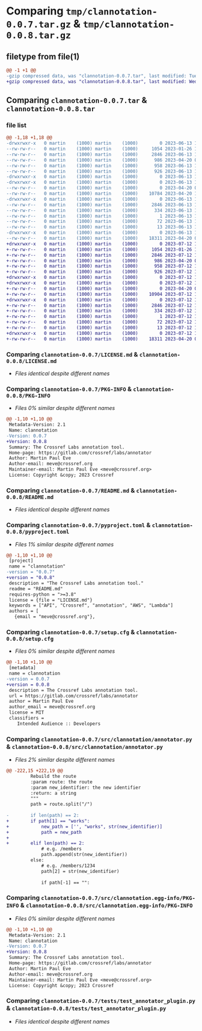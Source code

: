 # Comparing `tmp/clannotation-0.0.7.tar.gz` & `tmp/clannotation-0.0.8.tar.gz`

## filetype from file(1)

```diff
@@ -1 +1 @@
-gzip compressed data, was "clannotation-0.0.7.tar", last modified: Tue Jun 13 14:43:16 2023, max compression
+gzip compressed data, was "clannotation-0.0.8.tar", last modified: Wed Jul 12 11:15:06 2023, max compression
```

## Comparing `clannotation-0.0.7.tar` & `clannotation-0.0.8.tar`

### file list

```diff
@@ -1,18 +1,18 @@
-drwxrwxr-x   0 martin    (1000) martin    (1000)        0 2023-06-13 14:43:16.872540 clannotation-0.0.7/
--rw-rw-r--   0 martin    (1000) martin    (1000)     1054 2023-01-26 10:26:21.000000 clannotation-0.0.7/LICENSE.md
--rw-rw-r--   0 martin    (1000) martin    (1000)     2846 2023-06-13 14:43:16.872540 clannotation-0.0.7/PKG-INFO
--rw-rw-r--   0 martin    (1000) martin    (1000)      986 2023-04-20 09:30:48.000000 clannotation-0.0.7/README.md
--rw-rw-r--   0 martin    (1000) martin    (1000)      958 2023-06-13 14:42:26.000000 clannotation-0.0.7/pyproject.toml
--rw-rw-r--   0 martin    (1000) martin    (1000)      926 2023-06-13 14:43:16.872540 clannotation-0.0.7/setup.cfg
-drwxrwxr-x   0 martin    (1000) martin    (1000)        0 2023-06-13 14:43:16.872540 clannotation-0.0.7/src/
-drwxrwxr-x   0 martin    (1000) martin    (1000)        0 2023-06-13 14:43:16.872540 clannotation-0.0.7/src/clannotation/
--rw-rw-r--   0 martin    (1000) martin    (1000)        0 2023-04-20 07:44:29.000000 clannotation-0.0.7/src/clannotation/__init__.py
--rw-rw-r--   0 martin    (1000) martin    (1000)    10784 2023-04-20 11:37:28.000000 clannotation-0.0.7/src/clannotation/annotator.py
-drwxrwxr-x   0 martin    (1000) martin    (1000)        0 2023-06-13 14:43:16.872540 clannotation-0.0.7/src/clannotation.egg-info/
--rw-rw-r--   0 martin    (1000) martin    (1000)     2846 2023-06-13 14:43:16.000000 clannotation-0.0.7/src/clannotation.egg-info/PKG-INFO
--rw-rw-r--   0 martin    (1000) martin    (1000)      334 2023-06-13 14:43:16.000000 clannotation-0.0.7/src/clannotation.egg-info/SOURCES.txt
--rw-rw-r--   0 martin    (1000) martin    (1000)        1 2023-06-13 14:43:16.000000 clannotation-0.0.7/src/clannotation.egg-info/dependency_links.txt
--rw-rw-r--   0 martin    (1000) martin    (1000)       72 2023-06-13 14:43:16.000000 clannotation-0.0.7/src/clannotation.egg-info/requires.txt
--rw-rw-r--   0 martin    (1000) martin    (1000)       13 2023-06-13 14:43:16.000000 clannotation-0.0.7/src/clannotation.egg-info/top_level.txt
-drwxrwxr-x   0 martin    (1000) martin    (1000)        0 2023-06-13 14:43:16.872540 clannotation-0.0.7/tests/
--rw-rw-r--   0 martin    (1000) martin    (1000)    18311 2023-04-20 08:47:46.000000 clannotation-0.0.7/tests/test_annotator_plugin.py
+drwxrwxr-x   0 martin    (1000) martin    (1000)        0 2023-07-12 11:15:06.986919 clannotation-0.0.8/
+-rw-rw-r--   0 martin    (1000) martin    (1000)     1054 2023-01-26 10:26:21.000000 clannotation-0.0.8/LICENSE.md
+-rw-rw-r--   0 martin    (1000) martin    (1000)     2846 2023-07-12 11:15:06.986919 clannotation-0.0.8/PKG-INFO
+-rw-rw-r--   0 martin    (1000) martin    (1000)      986 2023-04-20 09:30:48.000000 clannotation-0.0.8/README.md
+-rw-rw-r--   0 martin    (1000) martin    (1000)      958 2023-07-12 11:13:05.000000 clannotation-0.0.8/pyproject.toml
+-rw-rw-r--   0 martin    (1000) martin    (1000)      926 2023-07-12 11:15:06.986919 clannotation-0.0.8/setup.cfg
+drwxrwxr-x   0 martin    (1000) martin    (1000)        0 2023-07-12 11:15:06.986919 clannotation-0.0.8/src/
+drwxrwxr-x   0 martin    (1000) martin    (1000)        0 2023-07-12 11:15:06.986919 clannotation-0.0.8/src/clannotation/
+-rw-rw-r--   0 martin    (1000) martin    (1000)        0 2023-04-20 07:44:29.000000 clannotation-0.0.8/src/clannotation/__init__.py
+-rw-rw-r--   0 martin    (1000) martin    (1000)    10904 2023-07-12 11:12:10.000000 clannotation-0.0.8/src/clannotation/annotator.py
+drwxrwxr-x   0 martin    (1000) martin    (1000)        0 2023-07-12 11:15:06.986919 clannotation-0.0.8/src/clannotation.egg-info/
+-rw-rw-r--   0 martin    (1000) martin    (1000)     2846 2023-07-12 11:15:06.000000 clannotation-0.0.8/src/clannotation.egg-info/PKG-INFO
+-rw-rw-r--   0 martin    (1000) martin    (1000)      334 2023-07-12 11:15:06.000000 clannotation-0.0.8/src/clannotation.egg-info/SOURCES.txt
+-rw-rw-r--   0 martin    (1000) martin    (1000)        1 2023-07-12 11:15:06.000000 clannotation-0.0.8/src/clannotation.egg-info/dependency_links.txt
+-rw-rw-r--   0 martin    (1000) martin    (1000)       72 2023-07-12 11:15:06.000000 clannotation-0.0.8/src/clannotation.egg-info/requires.txt
+-rw-rw-r--   0 martin    (1000) martin    (1000)       13 2023-07-12 11:15:06.000000 clannotation-0.0.8/src/clannotation.egg-info/top_level.txt
+drwxrwxr-x   0 martin    (1000) martin    (1000)        0 2023-07-12 11:15:06.986919 clannotation-0.0.8/tests/
+-rw-rw-r--   0 martin    (1000) martin    (1000)    18311 2023-04-20 08:47:46.000000 clannotation-0.0.8/tests/test_annotator_plugin.py
```

### Comparing `clannotation-0.0.7/LICENSE.md` & `clannotation-0.0.8/LICENSE.md`

 * *Files identical despite different names*

### Comparing `clannotation-0.0.7/PKG-INFO` & `clannotation-0.0.8/PKG-INFO`

 * *Files 0% similar despite different names*

```diff
@@ -1,10 +1,10 @@
 Metadata-Version: 2.1
 Name: clannotation
-Version: 0.0.7
+Version: 0.0.8
 Summary: The Crossref Labs annotation tool.
 Home-page: https://gitlab.com/crossref/labs/annotator
 Author: Martin Paul Eve
 Author-email: meve@crossref.org
 Maintainer-email: Martin Paul Eve <meve@crossref.org>
 License: Copyright &copy; 2023 Crossref
```

### Comparing `clannotation-0.0.7/README.md` & `clannotation-0.0.8/README.md`

 * *Files identical despite different names*

### Comparing `clannotation-0.0.7/pyproject.toml` & `clannotation-0.0.8/pyproject.toml`

 * *Files 1% similar despite different names*

```diff
@@ -1,10 +1,10 @@
 [project]
 name = "clannotation"
-version = "0.0.7"
+version = "0.0.8"
 description = "The Crossref Labs annotation tool."
 readme = "README.md"
 requires-python = ">=3.8"
 license = {file = "LICENSE.md"}
 keywords = ["API", "Crossref", "annotation", "AWS", "Lambda"]
 authors = [
   {email = "meve@crossref.org"},
```

### Comparing `clannotation-0.0.7/setup.cfg` & `clannotation-0.0.8/setup.cfg`

 * *Files 0% similar despite different names*

```diff
@@ -1,10 +1,10 @@
 [metadata]
 name = clannotation
-version = 0.0.7
+version = 0.0.8
 description = The Crossref Labs annotation tool.
 url = https://gitlab.com/crossref/labs/annotator
 author = Martin Paul Eve
 author_email = meve@crossref.org
 license = MIT
 classifiers = 
 	Intended Audience :: Developers
```

### Comparing `clannotation-0.0.7/src/clannotation/annotator.py` & `clannotation-0.0.8/src/clannotation/annotator.py`

 * *Files 2% similar despite different names*

```diff
@@ -222,15 +222,19 @@
         Rebuild the route
         :param route: the route
         :param new_identifier: the new identifier
         :return: a string
         """
         path = route.split("/")
 
-        if len(path) == 2:
+        if path[1] == "works":
+            new_path = ['', "works", str(new_identifier)]
+            path = new_path
+
+        elif len(path) == 2:
             # e.g. /members
             path.append(str(new_identifier))
         else:
             # e.g. /members/1234
             path[2] = str(new_identifier)
 
             if path[-1] == "":
```

### Comparing `clannotation-0.0.7/src/clannotation.egg-info/PKG-INFO` & `clannotation-0.0.8/src/clannotation.egg-info/PKG-INFO`

 * *Files 0% similar despite different names*

```diff
@@ -1,10 +1,10 @@
 Metadata-Version: 2.1
 Name: clannotation
-Version: 0.0.7
+Version: 0.0.8
 Summary: The Crossref Labs annotation tool.
 Home-page: https://gitlab.com/crossref/labs/annotator
 Author: Martin Paul Eve
 Author-email: meve@crossref.org
 Maintainer-email: Martin Paul Eve <meve@crossref.org>
 License: Copyright &copy; 2023 Crossref
```

### Comparing `clannotation-0.0.7/tests/test_annotator_plugin.py` & `clannotation-0.0.8/tests/test_annotator_plugin.py`

 * *Files identical despite different names*

